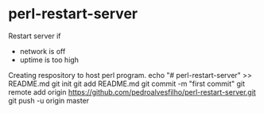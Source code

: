 # perl-restart-server
Restart server if
- network is off
- uptime is too high


Creating respository to host perl program.
echo "# perl-restart-server" >> README.md
git init
git add README.md
git commit -m "first commit"
git remote add origin https://github.com/pedroalvesfilho/perl-restart-server.git
git push -u origin master
